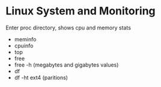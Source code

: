 # Linux System and Monitoring

Enter proc directory, shows cpu and memory stats
* meminfo
* cpuinfo
* top
* free
* free -h (megabytes and gigabytes values)
* df
* df -ht ext4 (paritions)
